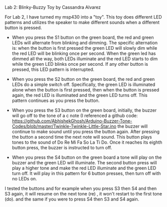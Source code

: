 Lab 2: Blinky-Buzzy Toy by Cassandra Alvarez

For Lab 2, I have turned my msp430 into a "toy". This toy does different LED
patterns and utilizes the speaker to make different sounds when a different
button is pressed.

* When you press the S1 button on the green board, the red and green
  LEDs will alternate from blinking and dimming. The specific alternation is:
  when the button is first pressed the green LED will slowly dim while the red
  LED will be blinking once per second. When the green led has dimmed all the
  way, both LEDs illuminate and the red LED starts to dim while the green LED
  blinks once per second. If any other button is pressed, this LED pattern is
  interrupted.

* When you press the S2 button on the green board, the red and green LEDs do a
  simple switch off. Specifically, the green LED is illuminated alone when the
  button is first pressed, then when the button is pressed again, the red LED
  is illuminated and the green LED turns off. This pattern continues as you
  press the button.

* When you press the S3 button on the green board, initially, the buzzer will
  go off to the tone of a c note (I referenced a github code:
  https://github.com/AbhishekGhosh/Arduino-Buzzer-Tone-Codes/blob/master/Twinkle-Twinkle-Little-Star.ino
  the buzzer will continue to make sound until you press the button
  again. After pressing the button a second time the next note will
  sound. This button plays tones to the sound of Do Re Mi Fa So La Ti Do. Once
  it reaches its eighth button press, the buzzer is instructed to turn off. 

* When you press the S4 button on the green board a tone will play on the
  buzzer and the green LED will illuminate. The second button press will play
  a higher tone and make the red LED illuminate and the green LED turn off. It
  will play in this pattern for 6 button presses, then turn off with no LEDs
  on.

I tested the buttons and for example when you press S3 then S4 and then S3
again, it will resume on the next tone (re) , it won't restart to the first
tone (do). and the same if you were to press S4 then S3 and S4 again. 

